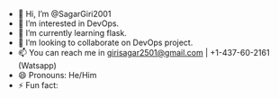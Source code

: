 - 👋 Hi, I’m @SagarGiri2001
- 👀 I’m interested in DevOps.
- 🌱 I’m currently learning flask.
- 💞️ I’m looking to collaborate on DevOps project.
- 📫 You can reach me in girisagar2501@gmail.com | +1-437-60-2161 (Watsapp)
- 😄 Pronouns: He/Him
- ⚡ Fun fact: 

<!---
SagarGiri2001/SagarGiri2001 is a ✨ special ✨ repository because its `README.md` (this file) appears on your GitHub profile.
You can click the Preview link to take a look at your changes.
--->
